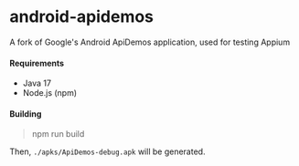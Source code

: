android-apidemos
================

A fork of Google's Android ApiDemos application, used for testing Appium

#### Requirements

- Java 17
- Node.js (npm)
  
#### Building

> npm run build

Then, `./apks/ApiDemos-debug.apk` will be generated.

